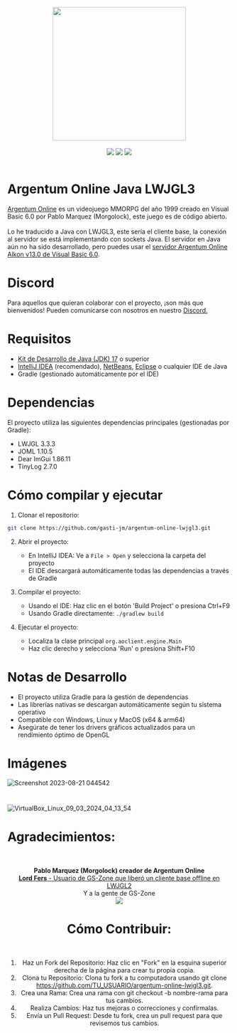 <div align='center'>
    <br/>
    <img src="https://github.com/gasti-jm/argentum-online-lwjgl3/assets/82490615/0ad2c3a1-c512-464c-a0a8-2cfc9f06c0f8" width= "300px"/> <br/> <br/>
    <a target="_blank"><img src="https://img.shields.io/badge/Built%20in-Java_17-43ca1f.svg?style=flat-square"></img></a>
    <a target="_blank"><img src="https://img.shields.io/badge/Made%20in-IntelliJ%20Community-be27e9.svg?style=flat-square"></img></a>
    <a target="_blank"><img src="https://img.shields.io/badge/License-GNU%20General%20Public%20License%20-e98227.svg?style=flat-square"></img></a>
</div>
<br/>

<h1>Argentum Online Java LWJGL3</h1>

<p>
  <a target="_blank" href="https://es.wikipedia.org/wiki/Argentum_Online">Argentum Online</a> es un videojuego MMORPG del año 1999 creado en Visual Basic 6.0 por Pablo Marquez (Morgolock), este juego es de código abierto. <br/> <br/>
  Lo he traducido a Java con LWJGL3, este sería el cliente base, la conexión al servidor se está implementando con sockets Java. El servidor en Java aún no ha sido desarrollado, pero puedes usar el <a target="_blank" href="https://www.gs-zone.org/temas/cliente-servidor-v0-13-0-completos-y-funcionales.36521/">servidor Argentum Online Alkon v13.0 de Visual Basic 6.0</a>.
</p>

# Discord
Para aquellos que quieran colaborar con el proyecto, ¡son más que bienvenidos! Pueden comunicarse con nosotros en nuestro <a href="https://discord.gg/RtsGRqJVt9">Discord.</a>

# Requisitos

- <a href="https://www.oracle.com/java/technologies/downloads/#java17" target="_blank">Kit de Desarrollo de Java (JDK) 17</a> o superior
- <a href="https://www.jetbrains.com/idea/download/" target="_blank">IntelliJ IDEA</a> (recomendado), <a href="https://netbeans.apache.org/" target="_blank">NetBeans</a>, <a href="https://www.eclipse.org/downloads/" target="_blank">Eclipse</a> o cualquier IDE de Java
- Gradle (gestionado automáticamente por el IDE)

# Dependencias

El proyecto utiliza las siguientes dependencias principales (gestionadas por Gradle):
- LWJGL 3.3.3
- JOML 1.10.5
- Dear ImGui 1.86.11
- TinyLog 2.7.0

# Cómo compilar y ejecutar

1. Clonar el repositorio:
```bash
git clone https://github.com/gasti-jm/argentum-online-lwjgl3.git
```

2. Abrir el proyecto:
   - En IntelliJ IDEA: Ve a `File > Open` y selecciona la carpeta del proyecto
   - El IDE descargará automáticamente todas las dependencias a través de Gradle

3. Compilar el proyecto:
   - Usando el IDE: Haz clic en el botón 'Build Project' o presiona Ctrl+F9
   - Usando Gradle directamente: `./gradlew build`

4. Ejecutar el proyecto:
   - Localiza la clase principal `org.aoclient.engine.Main`
   - Haz clic derecho y selecciona 'Run' o presiona Shift+F10

# Notas de Desarrollo

- El proyecto utiliza Gradle para la gestión de dependencias
- Las librerías nativas se descargan automáticamente según tu sistema operativo
- Compatible con Windows, Linux y MacOS (x64 & arm64)
- Asegúrate de tener los drivers gráficos actualizados para un rendimiento óptimo de OpenGL

# Imágenes
![Screenshot 2023-08-21 044542](https://github.com/gasti-jm/argentum-online-lwjgl3/assets/82490615/8f4c7864-feee-4ac6-b957-651a6b03a627)
#
![VirtualBox_Linux_09_03_2024_04_13_54](https://github.com/gasti-jm/argentum-online-lwjgl3/assets/82490615/8f54e716-3824-48ac-92ca-f22bfcfe74d5)

<h1>Agradecimientos:</h1>
<br/>

<div align='center'>

<p>
  <b>Pablo Marquez (Morgolock) creador de Argentum Online</b> <br/>
  <a target="_blank" href="https://www.gs-zone.org/temas/argentum-online-en-java-opengl.92672/#post-785702"><b>Lord Fers</b> - Usuario de GS-Zone que liberó un cliente base offline en LWJGL2</a> <br/>
  Y a la gente de GS-Zone <br/>
  <a target="_blank" href="https://www.gs-zone.org/"><img src="https://user-images.githubusercontent.com/82490615/187148671-1d7f92b9-7ea1-45f2-b6f1-f53b07454d93.png"></img></a>
</p>

<h1>Cómo Contribuir:</h1>
<br/>

1. Haz un Fork del Repositorio: Haz clic en "Fork" en la esquina superior derecha de la página para crear tu propia copia.
2. Clona tu Repositorio: Clona tu fork a tu computadora usando git clone https://github.com/TU_USUARIO/argentum-online-lwjgl3.git.
3. Crea una Rama: Crea una rama con git checkout -b nombre-rama para tus cambios.
4. Realiza Cambios: Haz tus mejoras o correcciones y confírmalas.
5. Envía un Pull Request: Desde tu fork, crea un pull request para que revisemos tus cambios.

</div>
